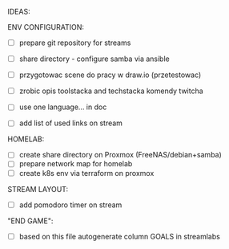 IDEAS:

ENV CONFIGURATION:
- [ ] prepare git repository for streams
- [ ] share directory - configure samba via ansible
- [ ] przygotowac scene do pracy w draw.io (przetestowac)
- [ ] zrobic opis toolstacka and techstacka komendy twitcha
- [ ] use one language... in doc
- [ ] add list of used links on stream


HOMELAB:
- [ ] create share directory on Proxmox (FreeNAS/debian+samba)
- [ ] prepare network map for homelab
- [ ] create k8s env via terraform on proxmox

STREAM LAYOUT:
- [ ] add pomodoro timer on stream


"END GAME":
- [ ] based on this file autogenerate column GOALS in streamlabs
